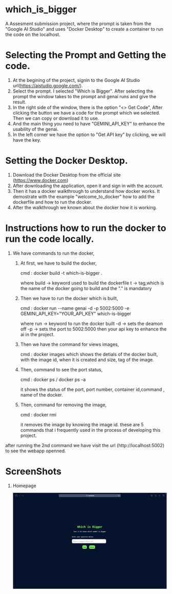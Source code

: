 # which_is_bigger
A Assesment submission project, where the prompt is taken from the "Google AI Studio" and uses "Docker Desktop" to create a container to run the code on the localhost.

# Selecting the Prompt and Getting the code.
  1. At the begining of the project, signin to the Google AI Studio url(https://aistudio.google.com/).
  2. Select the prompt. I selected "Which is Bigger". After selecting the prompt the window takes to the prompt and genai runs and give the result.
  3. In the right side of the window, there is the option "<> Get Code", After clicking the button we have a code for the prompt which we selected. Then we can copy or download it to use.
  4. And the main thing you need to have "GEMINI_API_KEY" to enhance the usability of the genai.
  5. In the left corner we have the option to "Get API key" by clicking, we will have the key.

# Setting the Docker Desktop.
  1. Download the Docker Desktop from the official site (https://www.docker.com)
  2. After downloading the application, open it and sign in with the account.
  3. Then it has a docker walkthrough to understand how docker works. It demostrate with the example "welcome_to_docker" how to add the dockerfile and how to run the docker.
  4. After the walkthrough we known about the docker how it is working.

# Instructions how to run the docker to run the code locally.
  1. We have commands to run the docker,
       1. At first, we have to build the docker,

          cmd : docker build -t which-is-bigger .

          where build -> keyword used to build the dockerfile
                t -> tag,which is the name of the docker going to build
                and the "." is mandatory
       3. Then we have to run the docker which is built,

          cmd : docker run --name genai -d -p 5002:5000 -e GEMINI_API_KEY="YOUR_API_KEY" which-is-bigger

          where run -> keyword to run the docker built
                -d -> sets the deamon off
                -p -> sets the port to 5002:5000
                then your api key to enhance the ai in the project.
       5. Then we have the command for views images,

          cmd : docker images
            which shows the detials of the docker built, with the image id, when it is created and size, tag of the image.
       7. Then, command to see the port status,

          cmd : docker ps / docker ps -a

          it shows the status of the port, port number, container id,command , name of the docker.
       9. Then, command for removing the image,

          cmd : docker rmi <imageid>

          it removes the image by knowing the image id.
    these are 5 commands that i frequently used in the process of developing this project.

after running the 2nd command we have visit the url (http://localhost:5002) to see the webapp openned.


# ScreenShots

1. Homepage

   ![image alt](https://github.com/pavithranarul/which_is_bigger/blob/dac1a7804f3a87862aced9f5fc2f44304f82fc6a/screen-shots/home.png)
          





